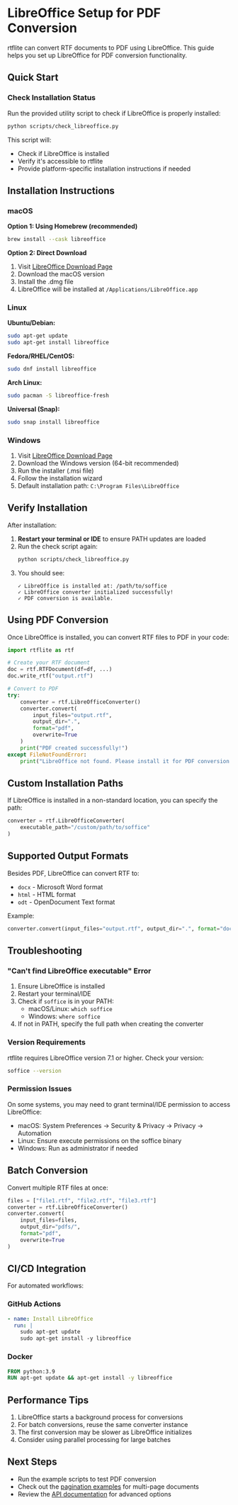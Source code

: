 # LibreOffice Setup for PDF Conversion

rtflite can convert RTF documents to PDF using LibreOffice. This guide helps you set up LibreOffice for PDF conversion functionality.

## Quick Start

### Check Installation Status

Run the provided utility script to check if LibreOffice is properly installed:

```bash
python scripts/check_libreoffice.py
```

This script will:
- Check if LibreOffice is installed
- Verify it's accessible to rtflite
- Provide platform-specific installation instructions if needed

## Installation Instructions

### macOS

**Option 1: Using Homebrew (recommended)**
```bash
brew install --cask libreoffice
```

**Option 2: Direct Download**
1. Visit [LibreOffice Download Page](https://www.libreoffice.org/download/download/)
2. Download the macOS version
3. Install the .dmg file
4. LibreOffice will be installed at `/Applications/LibreOffice.app`

### Linux

**Ubuntu/Debian:**
```bash
sudo apt-get update
sudo apt-get install libreoffice
```

**Fedora/RHEL/CentOS:**
```bash
sudo dnf install libreoffice
```

**Arch Linux:**
```bash
sudo pacman -S libreoffice-fresh
```

**Universal (Snap):**
```bash
sudo snap install libreoffice
```

### Windows

1. Visit [LibreOffice Download Page](https://www.libreoffice.org/download/download/)
2. Download the Windows version (64-bit recommended)
3. Run the installer (.msi file)
4. Follow the installation wizard
5. Default installation path: `C:\Program Files\LibreOffice`

## Verify Installation

After installation:

1. **Restart your terminal or IDE** to ensure PATH updates are loaded
2. Run the check script again:
   ```bash
   python scripts/check_libreoffice.py
   ```
3. You should see:
   ```
   ✓ LibreOffice is installed at: /path/to/soffice
   ✓ LibreOffice converter initialized successfully!
   ✓ PDF conversion is available.
   ```

## Using PDF Conversion

Once LibreOffice is installed, you can convert RTF files to PDF in your code:

```python
import rtflite as rtf

# Create your RTF document
doc = rtf.RTFDocument(df=df, ...)
doc.write_rtf("output.rtf")

# Convert to PDF
try:
    converter = rtf.LibreOfficeConverter()
    converter.convert(
        input_files="output.rtf",
        output_dir=".",
        format="pdf",
        overwrite=True
    )
    print("PDF created successfully!")
except FileNotFoundError:
    print("LibreOffice not found. Please install it for PDF conversion.")
```

## Custom Installation Paths

If LibreOffice is installed in a non-standard location, you can specify the path:

```python
converter = rtf.LibreOfficeConverter(
    executable_path="/custom/path/to/soffice"
)
```

## Supported Output Formats

Besides PDF, LibreOffice can convert RTF to:
- `docx` - Microsoft Word format
- `html` - HTML format
- `odt` - OpenDocument Text format

Example:
```python
converter.convert(input_files="output.rtf", output_dir=".", format="docx")
```

## Troubleshooting

### "Can't find LibreOffice executable" Error

1. Ensure LibreOffice is installed
2. Restart your terminal/IDE
3. Check if `soffice` is in your PATH:
   - macOS/Linux: `which soffice`
   - Windows: `where soffice`
4. If not in PATH, specify the full path when creating the converter

### Version Requirements

rtflite requires LibreOffice version 7.1 or higher. Check your version:
```bash
soffice --version
```

### Permission Issues

On some systems, you may need to grant terminal/IDE permission to access LibreOffice:
- macOS: System Preferences → Security & Privacy → Privacy → Automation
- Linux: Ensure execute permissions on the soffice binary
- Windows: Run as administrator if needed

## Batch Conversion

Convert multiple RTF files at once:

```python
files = ["file1.rtf", "file2.rtf", "file3.rtf"]
converter = rtf.LibreOfficeConverter()
converter.convert(
    input_files=files,
    output_dir="pdfs/",
    format="pdf",
    overwrite=True
)
```

## CI/CD Integration

For automated workflows:

### GitHub Actions
```yaml
- name: Install LibreOffice
  run: |
    sudo apt-get update
    sudo apt-get install -y libreoffice
```

### Docker
```dockerfile
FROM python:3.9
RUN apt-get update && apt-get install -y libreoffice
```

## Performance Tips

1. LibreOffice starts a background process for conversions
2. For batch conversions, reuse the same converter instance
3. The first conversion may be slower as LibreOffice initializes
4. Consider using parallel processing for large batches

## Next Steps

- Run the example scripts to test PDF conversion
- Check out the [pagination examples](example-pagination-basic.md) for multi-page documents
- Review the [API documentation](../reference/convert.md) for advanced options